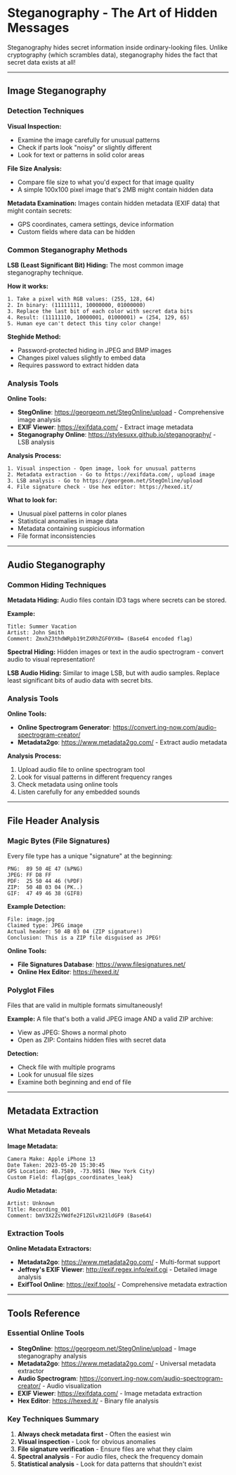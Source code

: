 # Steganography - The Art of Hidden Messages

Steganography hides secret information inside ordinary-looking files. Unlike cryptography (which scrambles data), steganography hides the fact that secret data exists at all!

---

## Image Steganography

### Detection Techniques

**Visual Inspection:**
- Examine the image carefully for unusual patterns
- Check if parts look "noisy" or slightly different
- Look for text or patterns in solid color areas

**File Size Analysis:**
- Compare file size to what you'd expect for that image quality
- A simple 100x100 pixel image that's 2MB might contain hidden data

**Metadata Examination:**
Images contain hidden metadata (EXIF data) that might contain secrets:
- GPS coordinates, camera settings, device information
- Custom fields where data can be hidden

### Common Steganography Methods

**LSB (Least Significant Bit) Hiding:**
The most common image steganography technique.

**How it works:**
```
1. Take a pixel with RGB values: (255, 128, 64)
2. In binary: (11111111, 10000000, 01000000)
3. Replace the last bit of each color with secret data bits
4. Result: (11111110, 10000001, 01000001) = (254, 129, 65)
5. Human eye can't detect this tiny color change!
```

**Steghide Method:**
- Password-protected hiding in JPEG and BMP images
- Changes pixel values slightly to embed data
- Requires password to extract hidden data

### Analysis Tools

**Online Tools:**
- **StegOnline**: https://georgeom.net/StegOnline/upload - Comprehensive image analysis
- **EXIF Viewer**: https://exifdata.com/ - Extract image metadata
- **Steganography Online**: https://stylesuxx.github.io/steganography/ - LSB analysis

**Analysis Process:**
```
1. Visual inspection - Open image, look for unusual patterns
2. Metadata extraction - Go to https://exifdata.com/, upload image
3. LSB analysis - Go to https://georgeom.net/StegOnline/upload
4. File signature check - Use hex editor: https://hexed.it/
```

**What to look for:**
- Unusual pixel patterns in color planes
- Statistical anomalies in image data
- Metadata containing suspicious information
- File format inconsistencies

---

## Audio Steganography

### Common Hiding Techniques

**Metadata Hiding:**
Audio files contain ID3 tags where secrets can be stored.

**Example:**
```
Title: Summer Vacation
Artist: John Smith
Comment: ZmxhZ3thdWRpb19tZXRhZGF0YX0= (Base64 encoded flag)
```

**Spectral Hiding:**
Hidden images or text in the audio spectrogram - convert audio to visual representation!

**LSB Audio Hiding:**
Similar to image LSB, but with audio samples. Replace least significant bits of audio data with secret bits.

### Analysis Tools

**Online Tools:**
- **Online Spectrogram Generator**: https://convert.ing-now.com/audio-spectrogram-creator/
- **Metadata2go**: https://www.metadata2go.com/ - Extract audio metadata

**Analysis Process:**
1. Upload audio file to online spectrogram tool
2. Look for visual patterns in different frequency ranges
3. Check metadata using online tools
4. Listen carefully for any embedded sounds

---

## File Header Analysis

### Magic Bytes (File Signatures)

Every file type has a unique "signature" at the beginning:

```
PNG:  89 50 4E 47 (‰PNG)
JPEG: FF D8 FF
PDF:  25 50 44 46 (%PDF)
ZIP:  50 4B 03 04 (PK..)
GIF:  47 49 46 38 (GIF8)
```

**Example Detection:**
```
File: image.jpg
Claimed type: JPEG image
Actual header: 50 4B 03 04 (ZIP signature!)
Conclusion: This is a ZIP file disguised as JPEG!
```

**Online Tools:**
- **File Signatures Database**: https://www.filesignatures.net/
- **Online Hex Editor**: https://hexed.it/

### Polyglot Files

Files that are valid in multiple formats simultaneously!

**Example:** A file that's both a valid JPEG image AND a valid ZIP archive:
- View as JPEG: Shows a normal photo
- Open as ZIP: Contains hidden files with secret data

**Detection:**
- Check file with multiple programs
- Look for unusual file sizes
- Examine both beginning and end of file

---

## Metadata Extraction

### What Metadata Reveals

**Image Metadata:**
```
Camera Make: Apple iPhone 13
Date Taken: 2023-05-20 15:30:45
GPS Location: 40.7589, -73.9851 (New York City)
Custom Field: flag{gps_coordinates_leak}
```

**Audio Metadata:**
```
Artist: Unknown
Title: Recording_001
Comment: bmV3X2ZsYWdfe2F1ZGlvX21ldGF9 (Base64)
```

### Extraction Tools

**Online Metadata Extractors:**
- **Metadata2go**: https://www.metadata2go.com/ - Multi-format support
- **Jeffrey's EXIF Viewer**: http://exif.regex.info/exif.cgi - Detailed image analysis
- **ExifTool Online**: https://exif.tools/ - Comprehensive metadata extraction

---

## Tools Reference

### Essential Online Tools
- **StegOnline**: https://georgeom.net/StegOnline/upload - Image steganography analysis
- **Metadata2go**: https://www.metadata2go.com/ - Universal metadata extractor
- **Audio Spectrogram**: https://convert.ing-now.com/audio-spectrogram-creator/ - Audio visualization
- **EXIF Viewer**: https://exifdata.com/ - Image metadata extraction
- **Hex Editor**: https://hexed.it/ - Binary file analysis

### Key Techniques Summary
1. **Always check metadata first** - Often the easiest win
2. **Visual inspection** - Look for obvious anomalies
3. **File signature verification** - Ensure files are what they claim
4. **Spectral analysis** - For audio files, check the frequency domain
5. **Statistical analysis** - Look for data patterns that shouldn't exist